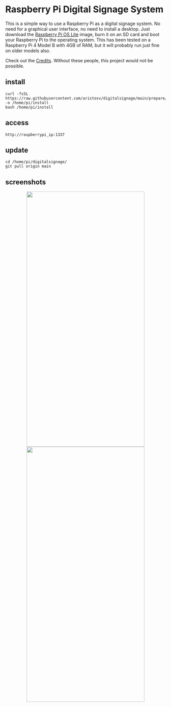# Raspberry Pi Digital Signage System

This is a simple way to use a Raspberry Pi as a digital signage system. No need for a graphical user interface, no need to install a desktop. Just download the [Raspberry Pi OS Lite](https://www.raspberrypi.com/software/operating-systems/) image, burn it on an SD card and boot your Raspberry Pi to the operating system. This has been tested on a Raspberry Pi 4 Model B with 4GB of RAM, but it will probably run just fine on older models also.

Check out the [Credits](https://github.com/aristosv/digitalsignage/blob/main/CREDITS.md). Without these people, this project would not be possible.

## install
```
curl -fsSL https://raw.githubusercontent.com/aristosv/digitalsignage/main/prepare/install -o /home/pi/install
bash /home/pi/install
```
## access
```
http://raspberrypi_ip:1337
```
## update
```
cd /home/pi/digitalsignage/
git pull origin main
```
## screenshots
<p align="center">
  <img width="370" height="800" src="https://raw.githubusercontent.com/aristosv/digitalsignage/main/screenshots/mobile_olivetin_1.png">     <img width="370" height="800" src="https://raw.githubusercontent.com/aristosv/digitalsignage/main/screenshots/mobile_filebrowser_1.png">
</p>
